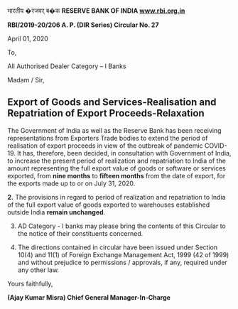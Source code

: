 भारतीय �रजवर् ब�क **RESERVE BANK OF INDIA www.rbi.org.in**

**RBI/2019-20/206 A. P. (DIR Series) Circular No. 27**

April 01, 2020

To,

All Authorised Dealer Category – I Banks

Madam / Sir,

## **Export of Goods and Services-Realisation and Repatriation of Export Proceeds-Relaxation**

The Government of India as well as the Reserve Bank has been receiving representations from Exporters Trade bodies to extend the period of realisation of export proceeds in view of the outbreak of pandemic COVID- 19. It has, therefore, been decided, in consultation with Government of India, to increase the present period of realization and repatriation to India of the amount representing the full export value of goods or software or services exported, from **nine months** to **fifteen months** from the date of export, for the exports made up to or on July 31, 2020.

**2.** The provisions in regard to period of realization and repatriation to India of the full export value of goods exported to warehouses established outside India **remain unchanged**.

3. AD Category - I banks may please bring the contents of this Circular to the notice of their constituents concerned.

4. The directions contained in circular have been issued under Section 10(4) and 11(1) of Foreign Exchange Management Act, 1999 (42 of 1999) and without prejudice to permissions / approvals, if any, required under any other law.

Yours faithfully,

**(Ajay Kumar Misra) Chief General Manager-In-Charge**